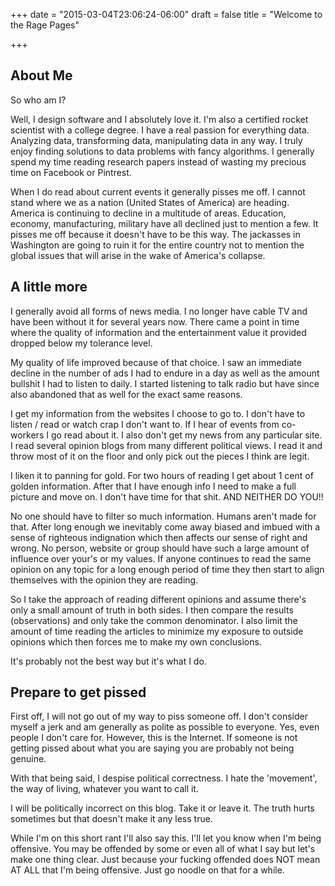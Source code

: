 +++
date = "2015-03-04T23:06:24-06:00"
draft = false
title = "Welcome to the Rage Pages"

+++

## About Me

So who am I?

Well, I design software and I absolutely love it. I'm also a certified rocket scientist with a college degree. I have a real passion for everything data. Analyzing data, transforming data, manipulating data in any way. I truly enjoy finding solutions to data problems with fancy algorithms. I generally spend my time reading research papers instead of wasting my precious time on Facebook or Pintrest.

When I do read about current events it generally pisses me off. I cannot stand where we as a nation (United States of America) are heading. America is continuing to decline in a multitude of areas. Education, economy, manufacturing, military have all declined just to mention a few. It pisses me off because it doesn't have to be this way. The jackasses in Washington are going to ruin it for the entire country not to mention the global issues that will arise in the wake of America's collapse.

## A little more

I generally avoid all forms of news media. I no longer have cable TV and have been without it for several years now. There came a point in time where the quality of information and the entertainment value it provided dropped below my tolerance level.

My quality of life improved because of that choice. I saw an immediate decline in the number of ads I had to endure in a day as well as the amount bullshit I had to listen to daily. I started listening to talk radio but have since also abandoned that as well for the exact same reasons. 

I get my information from the websites I choose to go to. I don't have to listen / read or watch crap I don't want to. If I hear of events from co-workers I go read about it. I also don't get my news from any particular site. I read several opinion blogs from many different political views. I read it and throw most of it on the floor and only pick out the pieces I think are legit. 

I liken it to panning for gold. For two hours of reading I get about 1 cent of golden information. After that I have enough info I need to make a full picture and move on. I don't have time for that shit. AND NEITHER DO YOU!!

No one should have to filter so much information. Humans aren't made for that. After long enough we inevitably come away biased and imbued with a sense of righteous indignation which then affects our sense of right and wrong. No person, website or group should have such a large amount of influence over your's or my values. If anyone continues to read the same opinion on any topic for a long enough period of time they then start to align themselves with the opinion they are reading.

So I take the approach of reading different opinions and assume there's only a small amount of truth in both sides. I then compare the results (observations) and only take the common denominator. I also limit the amount of time reading the articles to minimize my exposure to outside opinions which then forces me to make my own conclusions.

It's probably not the best way but it's what I do.

## Prepare to get pissed

First off, I will not go out of my way to piss someone off. I don't consider myself a jerk and am generally as polite as possible to everyone. Yes, even people I don't care for. However, this is the Internet. If someone is not getting pissed about what you are saying you are probably not being genuine.

With that being said, I despise political correctness. I hate the 'movement', the way of living, whatever you want to call it.

I will be politically incorrect on this blog. Take it or leave it. The truth hurts sometimes but that doesn't make it any less true.

While I'm on this short rant I'll also say this. I'll let you know when I'm being offensive. You may be offended by some or even all of what I say but let's make one thing clear. Just because your fucking offended does NOT mean AT ALL that I'm being offensive. Just go noodle on that for a while.
